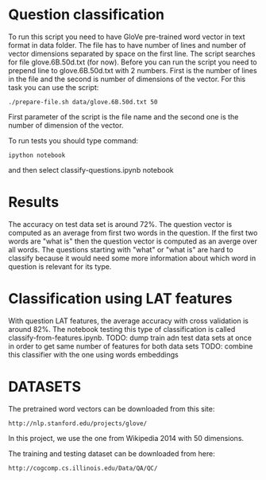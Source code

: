 Question classification
=======================

To run this script you need to have GloVe pre-trained word vector in text format in data folder. The file has to have number
of lines and number of vector dimensions separated by space on the first line.
The script searches for file glove.6B.50d.txt (for now).
Before you can run the script you need to prepend line to glove.6B.50d.txt with 2 numbers. First is the number of lines in the file and 
the second is number of dimensions of the vector. For this task you can use the script:
    
    ./prepare-file.sh data/glove.6B.50d.txt 50

First parameter of the script is the file name and the second one is the number of dimension of the vector.

To run tests you should type command:

    ipython notebook

and then select classify-questions.ipynb notebook

Results
=======

The accuracy on test data set is around 72%. The question vector is computed as an average from first two words in the question.
If the first two words are "what is" then the question vector is computed as an averge over all words. The questions starting with "what"
or "what is" are hard to classify because it would need some more information about which word in question is relevant for its type.

Classification using LAT features
=================================

With question LAT features, the average accuracy with cross validation is around 82%.
The notebook testing this type of classification is called classify-from-features.ipynb.
TODO: dump train adn test data sets at once in order to get same number of features for both data sets
TODO: combine this classifier with the one using words embeddings 


DATASETS
========

The pretrained word vectors can be downloaded from this site:

    http://nlp.stanford.edu/projects/glove/

In this project, we use the one from Wikipedia 2014 with 50 dimensions.

The training and testing dataset can be downloaded from here:

    http://cogcomp.cs.illinois.edu/Data/QA/QC/